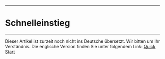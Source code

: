 ****
# Schnelleinstieg
---

Dieser Artikel ist zurzeit noch nicht ins Deutsche übersetzt. Wir bitten um Ihr Verständnis. Die englische Version finden Sie unter folgendem Link: [Quick Start](https://help.toladata.com/en/welcome/quick-start.html)


